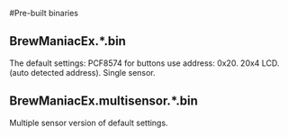 #Pre-built binaries

## BrewManiacEx.*.bin
The default settings:
PCF8574 for buttons use address: 0x20.
20x4 LCD. (auto detected address).
Single sensor.

## BrewManiacEx.multisensor.*.bin
Multiple sensor version of default settings.
